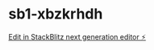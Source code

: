 # sb1-xbzkrhdh

[Edit in StackBlitz next generation editor ⚡️](https://stackblitz.com/~/github.com/Pochton0/sb1-xbzkrhdh)